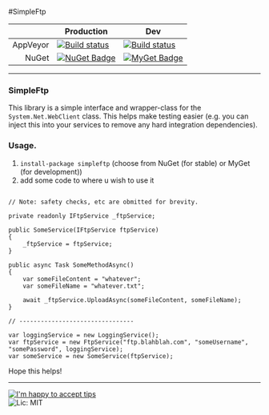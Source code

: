 #SimpleFtp

|            | Production | Dev |
| ----------:| ---------- | --- |
| AppVeyor   | [![Build status](https://ci.appveyor.com/api/projects/status/najmvwr4ff7l637x?svg=true)](https://ci.appveyor.com/project/PureKrome/simpleftp-33rxa) | [![Build status](https://ci.appveyor.com/api/projects/status/3uegfn36fu0hw2ji?svg=true)](https://ci.appveyor.com/project/PureKrome/simpleftp)
| NuGet      | [![NuGet Badge](https://buildstats.info/nuget/SimpleFtp)](https://www.nuget.org/packages/SimpleFtp/) | [![MyGet Badge](https://buildstats.info/myget/simpleftp/simpleftp)](https://www.myget.org/feed/simpleftp/package/nuget/simpleftp) |

---

### SimpleFtp

This library is a simple interface and wrapper-class for the `System.Net.WebClient` class. This helps make testing easier (e.g. you can inject this into your services to remove any hard integration dependencies).

### Usage.

1. `install-package simpleftp` (choose from NuGet (for stable) or MyGet (for development)) 
2. add some code to where u wish to use it

```

// Note: safety checks, etc are obmitted for brevity.

private readonly IFtpService _ftpService;

public SomeService(IFtpService ftpService)
{
    _ftpService = ftpService;
}

public async Task SomeMethodAsync()
{
    var someFileContent = "whatever";
    var someFileName = "whatever.txt";

    await _ftpService.UploadAsync(someFileContent, someFileName);
}

// --------------------------------

var loggingService = new LoggingService();
var ftpService = new FtpService("ftp.blahblah.com", "someUsername", "somePassword", loggingService);
var someService = new SomeService(ftpService);

```

Hope this helps!

---
[![I'm happy to accept tips](http://img.shields.io/gittip/purekrome.svg?style=flat-square)](https://gratipay.com/PureKrome/)  
![Lic: MIT](http://img.shields.io/badge/License-MIT-blue.svg?style=flat-square)
